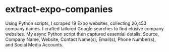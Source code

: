 # extract-expo-companies
Using Python scripts, I scraped 19 Expo websites, collecting 26,453 company names. I crafted tailored Google searches to find elusive company websites. My async Python script then captured essential details: Source, Company Name, Website, Contact Name(s), Email(s), Phone Number(s), and Social Media Accounts.
